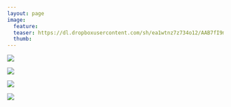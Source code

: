 ```yaml
---
layout: page
image:
  feature:
  teaser: https://dl.dropboxusercontent.com/sh/ea1wtnz7z734o12/AAB7fI9mCU6MQnXLOVL521x9a/luontokuvat/talvi/3/DS44290-245px.jpg
  thumb:
---
```


[![](https://dl.dropboxusercontent.com/sh/ea1wtnz7z734o12/AABpBusjJ9FVDxNq4IY92q3ta/luontokuvat/talvi/3/DS44267-800px.jpg)](https://dl.dropboxusercontent.com/sh/ea1wtnz7z734o12/AADZCE0tL7rorvSpoI6Qxvbya/luontokuvat/talvi/3/DS44267.jpg)

[![](https://dl.dropboxusercontent.com/sh/ea1wtnz7z734o12/AACcPmd1B8fcAT57TZHaI9Eqa/luontokuvat/talvi/3/DS44280-800px.jpg)](https://dl.dropboxusercontent.com/sh/ea1wtnz7z734o12/AAAT1wrTM6CNOfJTeb0kcjS2a/luontokuvat/talvi/3/DS44280.jpg)

[![](https://dl.dropboxusercontent.com/sh/ea1wtnz7z734o12/AACQAcVVvNzeDElVXdLkDVxLa/luontokuvat/talvi/3/DS44290-800px.jpg)](https://dl.dropboxusercontent.com/sh/ea1wtnz7z734o12/AADdu-hJz7AhZYqj3bg8D21ba/luontokuvat/talvi/3/DS44290.jpg)

[![](https://dl.dropboxusercontent.com/sh/ea1wtnz7z734o12/AADm3tVDOBmiJGnwzC5alN2Ia/luontokuvat/talvi/3/DS44283-800px.jpg)](https://dl.dropboxusercontent.com/sh/ea1wtnz7z734o12/AABOsvPiWkKFCnlyPBvGECUWa/luontokuvat/talvi/3/DS44283.jpg)
